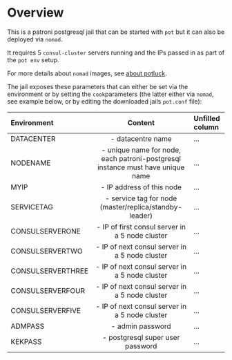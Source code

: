 # Overview

This is a patroni postgresql jail that can be started with ```pot``` but it can also be deployed via ```nomad```.

It requires 5 ```consul-cluster``` servers running and the IPs passed in as part of the ```pot env``` setup.

For more details about ```nomad``` images, see [about potluck](https://potluck.honeyguide.net/micro/about-potluck/).

The jail exposes these parameters that can either be set via the environment or by setting the ```cook```parameters (the latter either via ```nomad```, see example below, or by editing the downloaded jails ```pot.conf``` file):

| Environment | Content    | Unfilled column    |
| :---------- | :----------------: | :-----------|
| DATACENTER  | - datacentre name                 | ...  |
| NODENAME    | - unique name for node, each patroni-postgresql instance must have unique name                 | ...       |
| MYIP        | - IP address of this node                 | ...                  |
| SERVICETAG  | - service tag for node (master/replica/standby-leader)     | ...                  |
| CONSULSERVERONE | - IP of first consul server in a 5 node cluster                 | ...             |
| CONSULSERVERTWO | - IP of next consul server in a 5 node cluster                 | ...             |
| CONSULSERVERTHREE | - IP of next consul server in a 5 node cluster                 | ...             |
| CONSULSERVERFOUR | - IP of next consul server in a 5 node cluster                 | ...             |
| CONSULSERVERFIVE | - IP of next consul server in a 5 node cluster                 | ...             |
| ADMPASS     | - admin password                 | ...                  |
| KEKPASS     | - postgresql super user password                 | ...                  |
